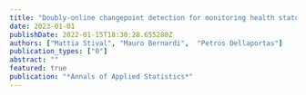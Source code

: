 ```yaml
---
title: "Doubly-online changepoint detection for monitoring health status during sports activities"
date: 2023-01-01
publishDate: 2022-01-15T18:30:28.655280Z
authors: ["Mattia Stival", "Mauro Bernardi",  "Petros Dellaportas"]
publication_types: ["0"]
abstract: ""
featured: true
publication: "*Annals of Applied Statistics*"
---
```



